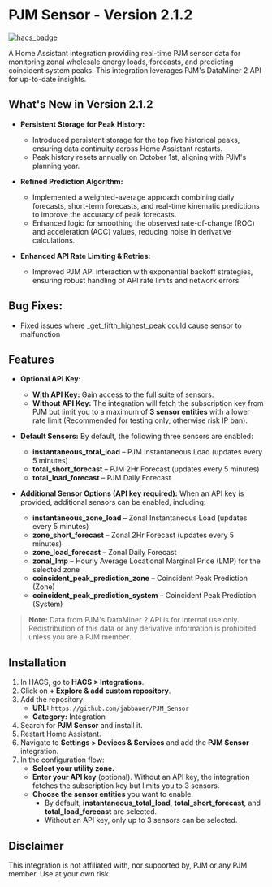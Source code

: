 # PJM Sensor - Version 2.1.2

[![hacs_badge](https://img.shields.io/badge/HACS-Default-orange.svg?style=for-the-badge)](https://github.com/custom-components/hacs)

A Home Assistant integration providing real-time PJM sensor data for monitoring zonal wholesale energy loads, forecasts, and predicting coincident system peaks. This integration leverages PJM's DataMiner 2 API for up-to-date insights.

## What's New in Version 2.1.2

- **Persistent Storage for Peak History:**
  - Introduced persistent storage for the top five historical peaks, ensuring data continuity across Home Assistant restarts.
  - Peak history resets annually on October 1st, aligning with PJM's planning year.
 
- **Refined Prediction Algorithm:**
  - Implemented a weighted-average approach combining daily forecasts, short-term forecasts, and real-time kinematic predictions to improve the accuracy of peak forecasts.
  - Enhanced logic for smoothing the observed rate-of-change (ROC) and acceleration (ACC) values, reducing noise in derivative calculations.

- **Enhanced API Rate Limiting & Retries:**
  - Improved PJM API interaction with exponential backoff strategies, ensuring robust handling of API rate limits and network errors.

## Bug Fixes:
- Fixed issues where _get_fifth_highest_peak could cause sensor to malfunction

## Features

- **Optional API Key:**
  - **With API Key:** Gain access to the full suite of sensors.
  - **Without API Key:** The integration will fetch the subscription key from PJM but limit you to a maximum of **3 sensor entities** with a lower rate limit (Recommended for testing only, otherwise risk IP ban).

- **Default Sensors:**
  By default, the following three sensors are enabled:
  - **instantaneous_total_load** – PJM Instantaneous Load (updates every 5 minutes)
  - **total_short_forecast** – PJM 2Hr Forecast (updates every 5 minutes)
  - **total_load_forecast** – PJM Daily Forecast

- **Additional Sensor Options (API key required):**
  When an API key is provided, additional sensors can be enabled, including:
  - **instantaneous_zone_load** – Zonal Instantaneous Load (updates every 5 minutes)
  - **zone_short_forecast** – Zonal 2Hr Forecast (updates every 5 minutes)
  - **zone_load_forecast** – Zonal Daily Forecast
  - **zonal_lmp** – Hourly Average Locational Marginal Price (LMP) for the selected zone
  - **coincident_peak_prediction_zone** – Coincident Peak Prediction (Zone)
  - **coincident_peak_prediction_system** – Coincident Peak Prediction (System)

> **Note:** Data from PJM's DataMiner 2 API is for internal use only. Redistribution of this data or any derivative information is prohibited unless you are a PJM member.

## Installation

1. In HACS, go to **HACS > Integrations**.
2. Click on **+ Explore & add custom repository**.
3. Add the repository:
   - **URL:** `https://github.com/jabbauer/PJM_Sensor`
   - **Category:** Integration
4. Search for **PJM Sensor** and install it.
5. Restart Home Assistant.
6. Navigate to **Settings > Devices & Services** and add the **PJM Sensor** integration.
7. In the configuration flow:
   - **Select your utility zone.**
   - **Enter your API key** (optional). Without an API key, the integration fetches the subscription key but limits you to 3 sensors.
   - **Choose the sensor entities** you want to enable.
     - By default, **instantaneous_total_load**, **total_short_forecast**, and **total_load_forecast** are selected.
     - Without an API key, only up to 3 sensors can be selected.

## Disclaimer

This integration is not affiliated with, nor supported by, PJM or any PJM member. Use at your own risk.
